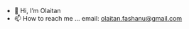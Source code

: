 - 👋 Hi, I’m Olaitan
- 📫 How to reach me ... email: olaitan.fashanu@gmail.com

<!---
glo4st/glo4st is a ✨ special ✨ repository because its `README.md` (this file) appears on your GitHub profile.
You can click the Preview link to take a look at your changes.
--->
